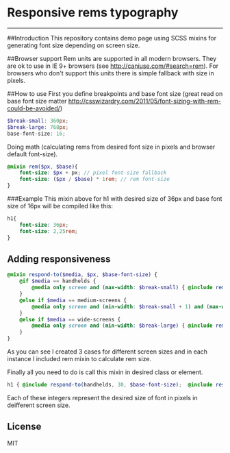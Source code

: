 # Responsive rems typography
---
##Introduction
This repository contains demo page using SCSS mixins for generating font size depending on screen size.

##Browser support
Rem units are supported in all modern browsers. They are ok to use in IE 9+ browsers (see http://caniuse.com/#search=rem). For browsers who don't support this units there is simple fallback with size in pixels.

##How to use
First you define breakpoints and base font size (great read on base font size matter http://csswizardry.com/2011/05/font-sizing-with-rem-could-be-avoided/)
```scss
$break-small: 360px;
$break-large: 768px;
base-font-size: 16;
```
Doing math (calculating rems from desired font size in pixels and browser default font-size). 
```scss
@mixin rem($px, $base){
	font-size: $px + px; // pixel font-size fallback
    font-size: ($px / $base) * 1rem; // rem font-size
}
```
###Example
This mixin above for h1 with desired size of 36px and base font size of 16px will be compiled like this:
```css
h1{ 
    font-size: 36px;
    font-size: 2,25rem;
}
```
## Adding responsiveness
```scss
@mixin respond-to($media, $px, $base-font-size) {
    @if $media == handhelds {
        @media only screen and (max-width: $break-small) { @include rem($px, $base-font-size); }
    }
    @else if $media == medium-screens {
        @media only screen and (min-width: $break-small + 1) and (max-width: $break-large - 1) { @include rem($px, $base-font-size); }
    }
    @else if $media == wide-screens {
        @media only screen and (min-width: $break-large) { @include rem($px, $base-font-size); }
    }
}
```
As you can see I created 3 cases for different screen sizes and in each instance I included rem mixin to calculate rem size.

Finally all you need to do is call this mixin in desired class or element.

```scss
h1 { @include respond-to(handhelds, 30, $base-font-size);  @include respond-to(medium-screens, 38, $base-font-size);  @include respond-to(wide-screens, 42, $base-font-size) }
```
Each of these integers represent the desired size of font in pixels in deifferent screen size.


License
----

MIT
